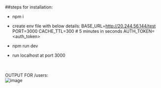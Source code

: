 ##steps for installation:

- npm i
- create env file with below details:
BASE_URL=http://20.244.56.144/test
PORT=3000
CACHE_TTL=300  # 5 minutes in seconds
AUTH_TOKEN=<auth_token>

- npm run dev
- run localhost at port 3000

<br/><br/>
OUTPUT FOR /users:
<br/>
![image](https://github.com/user-attachments/assets/207375af-76f9-4bab-8b63-16610cc66206)
